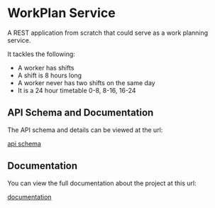 # WorkPlan Service
A REST application from scratch that could serve as a work planning service.

It tackles the following:
- A worker has shifts
- A shift is 8 hours long
- A worker never has two shifts on the same day
- It is a 24 hour timetable 0-8, 8-16, 16-24

## API Schema and Documentation
The API schema and details can be viewed at the url:

[api schema](https://workplanapi.herokuapp.com/)

## Documentation
You can view the full documentation about the project at this url:

[documentation](https://workplanapi.herokuapp.com/docs/)
